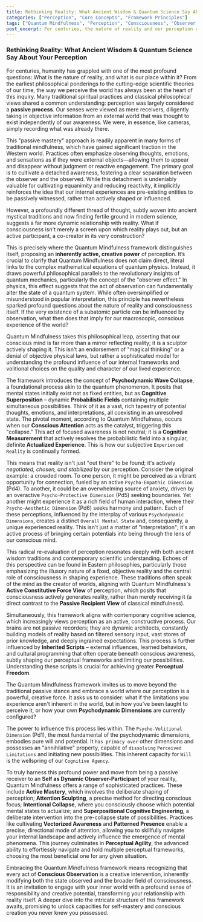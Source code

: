 ```yaml
---
title: Rethinking Reality: What Ancient Wisdom & Quantum Science Say About Your Perception
categories: ["Perception", "Core Concepts", "Framework Principles"]
tags: ["Quantum Mindfulness", "Perception", "Consciousness", "Observer Effect", "Active Reality", "Psychodynamic Dimensions", "Cognitive Superposition", "Psychodynamic Collapse", "Mindfulness"]
post_excerpt: For centuries, the nature of reality and our perception of it has been a profound human inquiry. While traditional mindfulness often champions a passive observation, the Quantum Mindfulness framework posits a radical shift: that our perception isn't merely a reflection, but an active, creative force that shapes our experienced reality. This article explores how ancient wisdom and modern insights converge to reveal the profound power of your conscious mind in co-creating your world.
---
```


### Rethinking Reality: What Ancient Wisdom & Quantum Science Say About Your Perception

For centuries, humanity has grappled with one of the most profound questions: What is the nature of reality, and what is our place within it? From the earliest philosophical ponderings to the cutting-edge scientific theories of our time, the way we perceive the world has always been at the heart of this inquiry. Many traditional spiritual practices and classical philosophical views shared a common understanding: perception was largely considered a **passive process**. Our senses were viewed as mere receivers, diligently taking in objective information from an external world that was thought to exist independently of our awareness. We were, in essence, like cameras, simply recording what was already there.

This "passive mastery" approach is readily apparent in many forms of traditional mindfulness, which have gained significant traction in the Western world. Practices often emphasize observing thoughts, emotions, and sensations as if they were external objects—allowing them to appear and disappear without judgment or reactive engagement. The primary goal is to cultivate a detached awareness, fostering a clear separation between the observer and the observed. While this detachment is undeniably valuable for cultivating equanimity and reducing reactivity, it implicitly reinforces the idea that our internal experiences are pre-existing entities to be passively witnessed, rather than actively shaped or influenced.

However, a profoundly different thread of thought, subtly woven into ancient mystical traditions and now finding fertile ground in modern science, suggests a far more dynamic relationship with reality. What if consciousness isn't merely a screen upon which reality plays out, but an active participant, a co-creator in its very construction?

This is precisely where the Quantum Mindfulness framework distinguishes itself, proposing an **inherently active, creative power** of perception. It’s crucial to clarify that Quantum Mindfulness does not claim direct, literal links to the complex mathematical equations of quantum physics. Instead, it draws powerful philosophical parallels to the revolutionary insights of quantum mechanics, particularly the concept of the "observer effect." In physics, this effect suggests that the act of observation can fundamentally alter the state of a quantum system. While often oversimplified or misunderstood in popular interpretation, this principle has nevertheless sparked profound questions about the nature of reality and consciousness itself. If the very existence of a subatomic particle can be influenced by observation, what then does that imply for our macroscopic, conscious experience of the world?

Quantum Mindfulness takes this philosophical leap, asserting that our conscious mind is far more than a mirror reflecting reality; it is a sculptor actively shaping it. This isn't an endorsement of "magical thinking" or a denial of objective physical laws, but rather a sophisticated model for understanding the profound influence of our internal frameworks and volitional choices on the quality and character of our lived experience.

The framework introduces the concept of **Psychodynamic Wave Collapse**, a foundational process akin to the quantum phenomenon. It posits that mental states initially exist not as fixed entities, but as **Cognitive Superposition** – dynamic **Probabilistic Fields** containing multiple simultaneous possibilities. Think of it as a vast, rich tapestry of potential thoughts, emotions, and interpretations, all coexisting in an unresolved state. The pivotal moment, according to Quantum Mindfulness, occurs when our **Conscious Attention** acts as the catalyst, triggering this "collapse." This act of focused awareness is not neutral; it is a **Cognitive Measurement** that actively resolves the probabilistic field into a singular, definite **Actualized Experience**. This is how our subjective `Experienced Reality` is continually formed.

This means that reality isn't just "out there" to be found; it's actively *negotiated, chosen, and stabilized* by our perception. Consider the original example: a crowded room. To one person, it might be perceived as a vibrant opportunity for connection, fueled by an active `Psycho-Empathic Dimension` (Pd4). To another, it could be an overwhelming source of anxiety, driven by an overactive `Psycho-Protective Dimension` (Pd5) seeking boundaries. Yet another might experience it as a rich field of human interaction, where their `Psycho-Aesthetic Dimension` (Pd6) seeks harmony and pattern. Each of these perceptions, influenced by the interplay of various `Psychodynamic Dimensions`, creates a distinct `Overall Mental State` and, consequently, a unique experienced reality. This isn't just a matter of "interpretation"; it's an active process of bringing certain potentials into being through the lens of our conscious mind.

This radical re-evaluation of perception resonates deeply with both ancient wisdom traditions and contemporary scientific understanding. Echoes of this perspective can be found in Eastern philosophies, particularly those emphasizing the illusory nature of a fixed, objective reality and the central role of consciousness in shaping experience. These traditions often speak of the mind as the creator of worlds, aligning with Quantum Mindfulness's **Active Constitutive Force View** of perception, which posits that consciousness actively generates reality, rather than merely receiving it (a direct contrast to the **Passive Recipient View** of classical mindfulness).

Simultaneously, this framework aligns with contemporary cognitive science, which increasingly views perception as an active, constructive process. Our brains are not passive recorders; they are dynamic architects, constantly building models of reality based on filtered sensory input, vast stores of prior knowledge, and deeply ingrained expectations. This process is further influenced by **Inherited Scripts** – external influences, learned behaviors, and cultural programming that often operate beneath conscious awareness, subtly shaping our perceptual frameworks and limiting our possibilities. Understanding these scripts is crucial for achieving greater **Perceptual Freedom**.

The Quantum Mindfulness framework invites us to move beyond the traditional passive stance and embrace a world where our perception is a powerful, creative force. It asks us to consider: what if the limitations you experience aren't inherent in the world, but in how you've been taught to perceive it, or how your own **Psychodynamic Dimensions** are currently configured?

The power to influence this process lies within. The `Psycho-Volitional Dimension` (Pd1), the most fundamental of the psychodynamic dimensions, embodies pure will and potential. It `has primacy over` other dimensions and possesses an "annihilative" property, capable of `dissolving` `Perceived Limitations` and initiating new possibilities. This inherent capacity for `Will` is the wellspring of our `Cognitive Agency`.

To truly harness this profound power and move from being a passive receiver to an **Self as Dynamic Observer-Participant** of your reality, Quantum Mindfulness offers a range of sophisticated practices. These include **Active Mastery**, which involves the deliberate shaping of perception; **Attention Sculpting**, a precise method for directing conscious focus; **Intentional Collapse**, where you consciously choose which potential mental states to actualize; and **Superpositional Cognitive Engineering**, a deliberate intervention into the pre-collapse state of possibilities. Practices like cultivating **Vectorized Awareness** and **Patterned Presence** enable a precise, directional mode of attention, allowing you to skillfully navigate your internal landscape and actively influence the emergence of mental phenomena. This journey culminates in **Perceptual Agility**, the advanced ability to effortlessly navigate and hold multiple perceptual frameworks, choosing the most beneficial one for any given situation.

Embracing the Quantum Mindfulness framework means recognizing that every act of **Conscious Observation** is a creative intervention, inherently modifying both the state observed and the broader field of consciousness. It is an invitation to engage with your inner world with a profound sense of responsibility and creative potential, transforming your relationship with reality itself. A deeper dive into the intricate structure of this framework awaits, promising to unlock capacities for self-mastery and conscious creation you never knew you possessed.